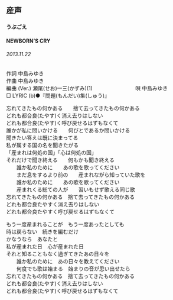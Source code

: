 ## 産声
#### うぶごえ
#### NEWBORN’S CRY
###### 2013.11.22


作詞     中島みゆき　　　　　   
作曲      中島みゆき  　　　   
編曲 (Ver.) 瀬尾(せお)一三(かずみ)(1)　　　　　　　　
唄  中島みゆき        
□ LYRIC (b)●『問題(もんだい)集(しゅう)』   

忘れてきたもの何かある　　捨て去ってきたもの何かある  
どれも都合良(たやす)く消え去りはしない  
どれも都合良(たやす)く呼び戻せるはずもなくて  
誰かが私に問いかける　　何びとであるか問いかける  
聞きたい答えは既に決まってる  
私が属する国の名を聞きたがる  
「産まれは何処の国」「心は何処の国」  
それだけで聞き終える　　何もかも聞き終える  
　　誰か私のために　　あの歌を歌ってください  
　　まだ息をするより前の　　産まれながら知っていた歌を  
　　誰か私のために　　あの歌を歌ってください  
　　産まれくる総ての人が　　習いもせず歌える同じ歌  
忘れてきたもの何かある　捨て去ってきたもの何かある  
どれも都合良たやすく消え去りはしない  
どれも都合良たやすく呼び戻せるはずもなくて  
  
もう一度産まれることが　もう一度あったとしても  
時は戻らない　続きを編むだけ  
かなうなら　あなたと  
私が産まれた日　心が産まれた日  
それと知ることもなく過ぎてきたあの日々を  
　　誰か私のために　あの日々を教えてください  
　　何度でも歌は始まる　始まりの音が思い出せたら  
忘れてきたもの何かある　捨て去ってきたもの何かある  
どれも都合良(たやす)く消え去りはしない  
どれも都合良(たやす)く呼び戻せるはずもなくて  